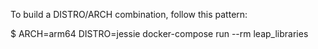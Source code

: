 To build a DISTRO/ARCH combination, follow this pattern:

$ ARCH=arm64 DISTRO=jessie docker-compose run --rm leap_libraries
